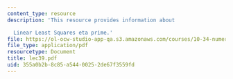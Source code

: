 ```yaml
---
content_type: resource
description: 'This resource provides information about

  Linear Least Squares eta prime.'
file: https://ol-ocw-studio-app-qa.s3.amazonaws.com/courses/10-34-numerical-methods-applied-to-chemical-engineering-fall-2005/355a0b2b8c85a54400252de67f3559fd_lec39.pdf
file_type: application/pdf
resourcetype: Document
title: lec39.pdf
uid: 355a0b2b-8c85-a544-0025-2de67f3559fd
---
```

